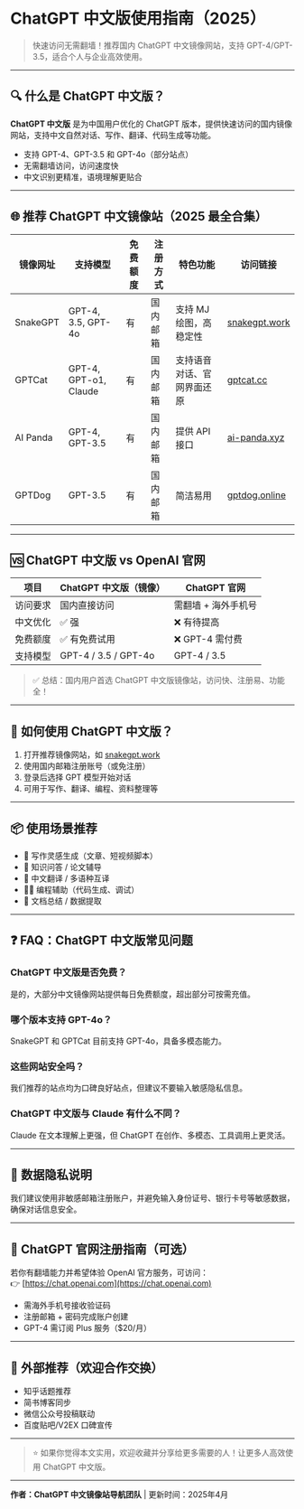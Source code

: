 # ChatGPT 中文版使用指南（2025）

> 快速访问无需翻墙！推荐国内 ChatGPT 中文镜像网站，支持 GPT-4/GPT-3.5，适合个人与企业高效使用。

---

## 🔍 什么是 ChatGPT 中文版？

**ChatGPT 中文版** 是为中国用户优化的 ChatGPT 版本，提供快速访问的国内镜像网站，支持中文自然对话、写作、翻译、代码生成等功能。

- 支持 GPT-4、GPT-3.5 和 GPT-4o（部分站点）
- 无需翻墙访问，访问速度快
- 中文识别更精准，语境理解更贴合

---

## 🌐 推荐 ChatGPT 中文镜像站（2025 最全合集）

| 镜像网址 | 支持模型 | 免费额度 | 注册方式 | 特色功能 | 访问链接 |
|-----------|-----------|-----------|------------|-------------|-------------|
| SnakeGPT | GPT-4, 3.5, GPT-4o | 有 | 国内邮箱 | 支持 MJ 绘图，高稳定性 | [snakegpt.work](https://snakegpt.work) |
| GPTCat | GPT-4, GPT-o1, Claude | 有 | 国内邮箱 | 支持语音对话、官网界面还原 | [gptcat.cc](https://gptcat.cc) |
| AI Panda | GPT-4, GPT-3.5 | 有 | 国内邮箱 | 提供 API 接口 | [ai-panda.xyz](https://ai-panda.xyz/login?invite_code=34137c47) |
| GPTDog | GPT-3.5 | 有 | 国内邮箱 | 简洁易用 | [gptdog.online](https://gptdog.online) |

---

## 🆚 ChatGPT 中文版 vs OpenAI 官网

| 项目 | ChatGPT 中文版（镜像） | ChatGPT 官网 |
|--------|--------------------------|----------------|
| 访问要求 | 国内直接访问 | 需翻墙 + 海外手机号 |
| 中文优化 | ✅ 强 | ❌ 有待提高 |
| 免费额度 | ✅ 有免费试用 | ❌ GPT-4 需付费 |
| 支持模型 | GPT-4 / 3.5 / GPT-4o | GPT-4 / 3.5 |

> ✅ 总结：国内用户首选 ChatGPT 中文版镜像站，访问快、注册易、功能全！

---

## 🚀 如何使用 ChatGPT 中文版？

1. 打开推荐镜像网站，如 [snakegpt.work](https://snakegpt.work)
2. 使用国内邮箱注册账号（或免注册）
3. 登录后选择 GPT 模型开始对话
4. 可用于写作、翻译、编程、资料整理等

---

## 📦 使用场景推荐

- 📖 写作灵感生成（文章、短视频脚本）
- 🧠 知识问答 / 论文辅导
- 💬 中文翻译 / 多语种互译
- 👨‍💻 编程辅助（代码生成、调试）
- 📑 文档总结 / 数据提取

---

## ❓ FAQ：ChatGPT 中文版常见问题

### ChatGPT 中文版是否免费？
是的，大部分中文镜像网站提供每日免费额度，超出部分可按需充值。

### 哪个版本支持 GPT-4o？
SnakeGPT 和 GPTCat 目前支持 GPT-4o，具备多模态能力。

### 这些网站安全吗？
我们推荐的站点均为口碑良好站点，但建议不要输入敏感隐私信息。

### ChatGPT 中文版与 Claude 有什么不同？
Claude 在文本理解上更强，但 ChatGPT 在创作、多模态、工具调用上更灵活。

---

## 🔐 数据隐私说明

我们建议使用非敏感邮箱注册账户，并避免输入身份证号、银行卡号等敏感数据，确保对话信息安全。

---

## 🧭 ChatGPT 官网注册指南（可选）

若你有翻墙能力并希望体验 OpenAI 官方服务，可访问：  
👉 [https://chat.openai.com](https://chat.openai.com)

- 需海外手机号接收验证码
- 注册邮箱 + 密码完成账户创建
- GPT-4 需订阅 Plus 服务（$20/月）

---


## 🔗 外部推荐（欢迎合作交换）

- 知乎话题推荐
- 简书博客同步
- 微信公众号投稿联动
- 百度贴吧/V2EX 口碑宣传

---

> ⭐ 如果你觉得本文实用，欢迎收藏并分享给更多需要的人！让更多人高效使用 ChatGPT 中文版。

---

**作者：ChatGPT 中文镜像站导航团队**  |  更新时间：2025年4月
